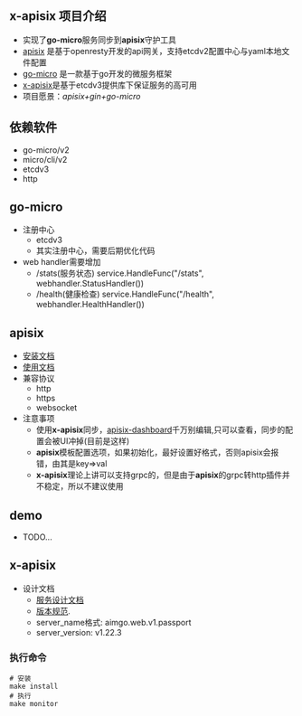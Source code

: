 ## x-apisix 项目介绍
* 实现了**go-micro**服务同步到**apisix**守护工具
* [apisix](https://github.com/apache/incubator-apisix) 是基于openresty开发的api网关，支持etcdv2配置中心与yaml本地文件配置
* [go-micro](https://github.com/micro/go-micro) 是一款基于go开发的微服务框架
* [x-apisix](https://github.com/micro-in-cn/x-apisix)是基于etcdv3提供库下保证服务的高可用
* 项目愿景：*apisix+gin+go-micro* 

## 依赖软件
* go-micro/v2
* micro/cli/v2
* etcdv3
* http

## go-micro
* 注册中心
	* etcdv3
	* 其实注册中心，需要后期优化代码
* web handler需要增加
	* /stats(服务状态) service.HandleFunc("/stats", webhandler.StatusHandler())
	* /health(健康检查) service.HandleFunc("/health", webhandler.HealthHandler())

## apisix
* [安装文档](https://github.com/apache/incubator-apisix/blob/master/doc/install-dependencies.md)
* [使用文档](https://github.com/apache/incubator-apisix/blob/master/doc/README_CN.md)
* 兼容协议
	* http
	* https
	* websocket
* 注意事项
	* 使用**x-apisix**同步，[apisix-dashboard](https://github.com/apache/incubator-apisix-dashboard)千万别编辑,只可以查看，同步的配置会被UI冲掉(目前是这样)
	* **apisix**模板配置选项，如果初始化，最好设置好格式，否则apisix会报错，由其是key=>val
	* **x-apisix**理论上讲可以支持grpc的，但是由于**apisix**的grpc转http插件并不稳定，所以不建议使用

## demo
* TODO...

## x-apisix
* 设计文档
	* [服务设计文档](./server.desgin.md)
	* [版本规范](https://semver.org/ "api版本").
	* server_name格式: aimgo.web.v1.passport
	* server_version: v1.22.3

### 执行命令
```shell
# 安装
make install
# 执行
make monitor
```




